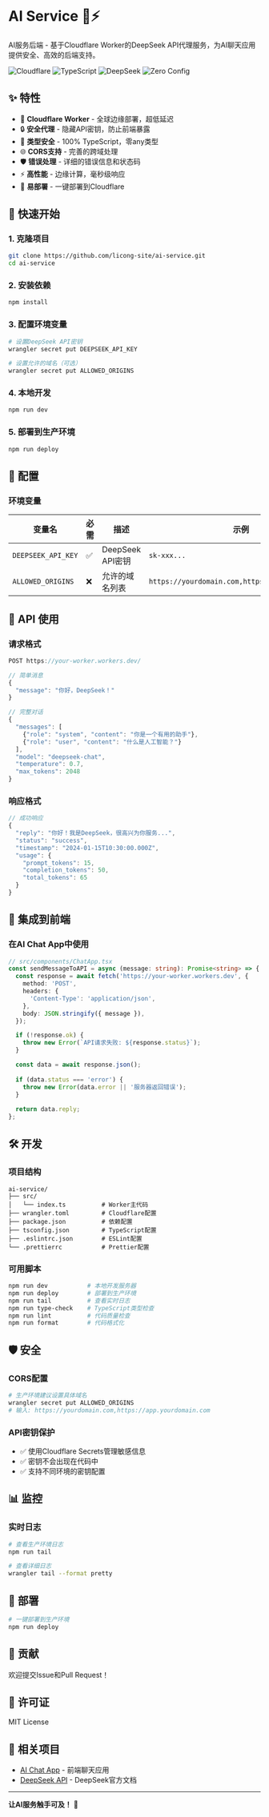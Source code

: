 # AI Service 🤖⚡

AI服务后端 - 基于Cloudflare Worker的DeepSeek API代理服务，为AI聊天应用提供安全、高效的后端支持。

![Cloudflare](https://img.shields.io/badge/Cloudflare-Workers-orange) ![TypeScript](https://img.shields.io/badge/TypeScript-100%25-blue) ![DeepSeek](https://img.shields.io/badge/DeepSeek-API-green) ![Zero Config](https://img.shields.io/badge/Zero%20Config-✅-brightgreen)

## ✨ 特性

- 🚀 **Cloudflare Worker** - 全球边缘部署，超低延迟
- 🔒 **安全代理** - 隐藏API密钥，防止前端暴露
- 🎯 **类型安全** - 100% TypeScript，零any类型
- 🌐 **CORS支持** - 完善的跨域处理
- 🛡️ **错误处理** - 详细的错误信息和状态码
- ⚡ **高性能** - 边缘计算，毫秒级响应
- 🔧 **易部署** - 一键部署到Cloudflare

## 🚀 快速开始

### 1. 克隆项目

```bash
git clone https://github.com/licong-site/ai-service.git
cd ai-service
```

### 2. 安装依赖

```bash
npm install
```

### 3. 配置环境变量

```bash
# 设置DeepSeek API密钥
wrangler secret put DEEPSEEK_API_KEY

# 设置允许的域名（可选）
wrangler secret put ALLOWED_ORIGINS
```

### 4. 本地开发

```bash
npm run dev
```

### 5. 部署到生产环境

```bash
npm run deploy
```

## 🔧 配置

### 环境变量

| 变量名 | 必需 | 描述 | 示例 |
|--------|------|------|------|
| `DEEPSEEK_API_KEY` | ✅ | DeepSeek API密钥 | `sk-xxx...` |
| `ALLOWED_ORIGINS` | ❌ | 允许的域名列表 | `https://yourdomain.com,https://localhost:3000` |

## 📡 API 使用

### 请求格式

```typescript
POST https://your-worker.workers.dev/

// 简单消息
{
  "message": "你好，DeepSeek！"
}

// 完整对话
{
  "messages": [
    {"role": "system", "content": "你是一个有用的助手"},
    {"role": "user", "content": "什么是人工智能？"}
  ],
  "model": "deepseek-chat",
  "temperature": 0.7,
  "max_tokens": 2048
}
```

### 响应格式

```typescript
// 成功响应
{
  "reply": "你好！我是DeepSeek，很高兴为你服务...",
  "status": "success",
  "timestamp": "2024-01-15T10:30:00.000Z",
  "usage": {
    "prompt_tokens": 15,
    "completion_tokens": 50,
    "total_tokens": 65
  }
}
```

## 🔌 集成到前端

### 在AI Chat App中使用

```typescript
// src/components/ChatApp.tsx
const sendMessageToAPI = async (message: string): Promise<string> => {
  const response = await fetch('https://your-worker.workers.dev', {
    method: 'POST',
    headers: {
      'Content-Type': 'application/json',
    },
    body: JSON.stringify({ message }),
  });

  if (!response.ok) {
    throw new Error(`API请求失败: ${response.status}`);
  }

  const data = await response.json();
  
  if (data.status === 'error') {
    throw new Error(data.error || '服务器返回错误');
  }
  
  return data.reply;
};
```

## 🛠️ 开发

### 项目结构

```
ai-service/
├── src/
│   └── index.ts          # Worker主代码
├── wrangler.toml         # Cloudflare配置
├── package.json          # 依赖配置
├── tsconfig.json         # TypeScript配置
├── .eslintrc.json        # ESLint配置
└── .prettierrc           # Prettier配置
```

### 可用脚本

```bash
npm run dev           # 本地开发服务器
npm run deploy        # 部署到生产环境
npm run tail          # 查看实时日志
npm run type-check    # TypeScript类型检查
npm run lint          # 代码质量检查
npm run format        # 代码格式化
```

## 🛡️ 安全

### CORS配置

```bash
# 生产环境建议设置具体域名
wrangler secret put ALLOWED_ORIGINS
# 输入: https://yourdomain.com,https://app.yourdomain.com
```

### API密钥保护

- ✅ 使用Cloudflare Secrets管理敏感信息
- ✅ 密钥不会出现在代码中
- ✅ 支持不同环境的密钥配置

## 📊 监控

### 实时日志

```bash
# 查看生产环境日志
npm run tail

# 查看详细日志
wrangler tail --format pretty
```

## 🚀 部署

```bash
# 一键部署到生产环境
npm run deploy
```

## 🤝 贡献

欢迎提交Issue和Pull Request！

## 📄 许可证

MIT License

## 🔗 相关项目

- [AI Chat App](https://github.com/licong-site/ai-app) - 前端聊天应用
- [DeepSeek API](https://platform.deepseek.com/) - DeepSeek官方文档

---

**让AI服务触手可及！** 🚀